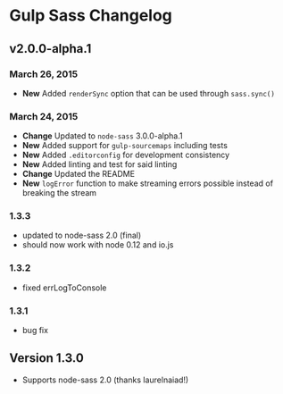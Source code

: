 # Gulp Sass Changelog

## v2.0.0-alpha.1
### March 26, 2015
* **New** Added `renderSync` option that can be used through `sass.sync()`

### March 24, 2015
* **Change** Updated to `node-sass` 3.0.0-alpha.1
* **New** Added support for `gulp-sourcemaps` including tests
* **New** Added `.editorconfig` for development consistency
* **New** Added linting and test for said linting
* **Change** Updated the README
* **New** `logError` function to make streaming errors possible instead of breaking the stream

### 1.3.3

* updated to node-sass 2.0 (final)
* should now work with node 0.12 and io.js

### 1.3.2

* fixed errLogToConsole

### 1.3.1

* bug fix

## Version 1.3.0

* Supports node-sass 2.0 (thanks laurelnaiad!)

